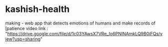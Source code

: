 # kashish-health
making - web app that detects emotions of humans and make records of [patience
 video link : "https://drive.google.com/file/d/1c03YAwsX7VRe_Io6PNINAmkLQ9B0iFQs/view?usp=sharing"
